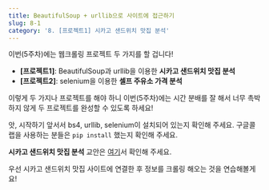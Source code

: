 ```yaml
---
title: BeautifulSoup + urllib으로 사이트에 접근하기
slug: 8-1
category: '8. [프로젝트1] 시카고 샌드위치 맛집 분석'
---
```


이번(5주차)에는 웹크롤링 프로젝트 두 가지를 할 겁니다! 

- **[프로젝트1]**:  BeautifulSoup과 urllib을 이용한 **시카고 샌드위치 맛집 분석**
- **[프로젝트2]**: selenium을 이용한 **셀프 주유소 가격 분석**

이렇게 두 가지나 프로젝트를 해야 하니 이번(5주차)에는 시간 분배를 잘 해서 너무 촉박하지 않게 두 프로젝트를 완성할 수 있도록 하세요!

앗, 시작하기 앞서서 bs4, urllib, selenium이 설치되어 있는지 확인해 주세요. 구글콜랩을 사용하는 분들은 ```pip install``` 했는지 확인해 주세요.

**시카고 샌드위치 맛집 분석** 교안은 [여기](https://github.com/Team-COSADAMA/Data-Science-Intro/blob/main/week5/8-1.ipynb)서 확인해 주세요.

우선 시카고 샌드위치 맛집 사이트에 연결한 후 정보를 크롤링 해오는 것을 연습해볼게요!
